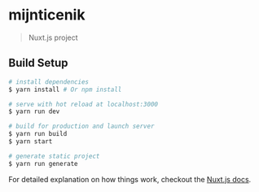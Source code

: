 # mijnticenik

> Nuxt.js project

## Build Setup

```bash
# install dependencies
$ yarn install # Or npm install

# serve with hot reload at localhost:3000
$ yarn run dev

# build for production and launch server
$ yarn run build
$ yarn start

# generate static project
$ yarn run generate
```

<!-- Note, some how `yarn` stopped working 7 Dec 2019 it wasn't creating a .lock file, no idea why.  -->

For detailed explanation on how things work, checkout the [Nuxt.js docs](https://github.com/nuxt/nuxt.js).
